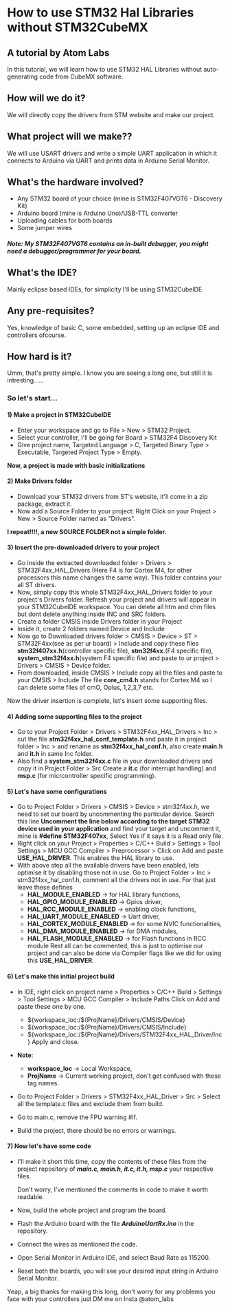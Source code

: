 # How to use STM32 Hal Libraries without STM32CubeMX

## A tutorial by Atom Labs

In this tutorial, we will learn how to use STM32 HAL Libraries without auto-generating code from CubeMX software.

## How will we do it?
We will directly copy the drivers from STM website and make our project.

## What project will we make??
We will use USART drivers and write a simple UART application in which it connects to Arduino
via UART and prints data in Arduino Serial Monitor.
## What's the hardware involved?
* Any STM32 board of your choice (mine is STM32F407VGT6 - Discovery Kit)
* Arduino board (mine is Arduino Uno)/USB-TTL converter
* Uploading cables for both boards
* Some jumper wires

##### Note: My STM32F407VGT6 contains an in-built debugger, you might need a debugger/programmer for your board.

## What's the IDE?
Mainly eclipse based IDEs, for simplicity I'll be using STM32CubeIDE

## Any pre-requisites?
Yes, knowledge of basic C, some embedded, setting up an eclipse IDE and controllers ofcourse.

## How hard is it?
Umm, that's pretty simple. I know you are seeing a long one, but still it is intresting......

### So let's start...

#### 1) Make a project in STM32CubeIDE

* Enter your workspace and go to File > New > STM32 Project.
* Select your controller, I'll be going for Board > STM32F4 Discovery Kit
* Give project name, Targeted Language > C, Targeted Binary Type > Executable, Targeted Project Type > Empty.

**Now, a project is made with basic initializations**

#### 2) Make Drivers folder

* Download your STM32 drivers from ST's website, it'll come in a zip package, extract it.
* Now add a Source Folder to your project: Right Click on your Project > New > Source Folder named as "Drivers".

**I repeat!!!!, a new SOURCE FOLDER not a simple folder.**

#### 3) Insert the pre-downloaded drivers to your project

* Go inside the extracted downloaded folder > Drivers > STM32F4xx_HAL_Drivers (Here F4 is for Cortex M4, for other processors this name changes the same way). This folder contains your all ST drivers.
* Now, simply copy this whole STM32F4xx_HAL_Drivers folder to your project's Drivers folder. Refresh your project and drivers will appear in your STM32CubeIDE workspace.
   You can delete all htm and chm files but dont delete anything inside INC and SRC folders.
* Create a folder CMSIS inside Drivers folder in your Project
* Inside it, create 2 folders named Device and Include
 * Now go to Downloaded drivers folder > CMSIS > Device > ST > STM32F4xx(see as per ur board) > Include and copy these files **stm32f407xx.h**(controller specific file), **stm32f4xx.**(F4 specific file), **system_stm32f4xx.h**(system F4 specific file) and paste to ur project > Drivers > CMSIS > Device folder.
* From downloaded, inside CMSIS > Include copy all the files and 
paste to your CMSIS > Include
      The file **core_cm4.h** stands for Cortex M4 so I can delete some files of cmO, Oplus, 1,2,3,7 etc.

Now the driver insertion is complete, let's insert some supporting files.
   
#### 4) Adding some supporting files to the project

* Go to your Project Folder > Drivers > STM32F4xx_HAL_Drivers > Inc > cut the file **stm32f4xx_hal_conf_template.h** and paste it in project folder > Inc > and rename as **stm32f4xx_hal_conf.h**, also create **main.h** and **it.h** in same Inc folder.
* Also find a **system_stm32f4xx.c** file in your downloaded drivers and copy it in Project Folder > Src
   Create a **it.c** (for interrupt handling) and **msp.c** (for micrcontroller specific programming).
   
#### 5) Let's have some configurations

* Go to Project Folder > Drivers > CMSIS > Device > stm32f4xx.h, we need to set our board by uncommenting the particular device.
   Search this line **Uncomment the line below according to the target STM32 device used in your application** and find your target and uncomment it, mine is **#define STM32F407xx**, Select Yes if it says it is a Read only file.
* Right click on your Project > Properties > C/C++ Build > Settings > Tool Settings > MCU GCC Compiler > Preprocessor > Click on Add and paste **USE_HAL_DRIVER**.
   This enables the HAL library to use.
* With above step all the available drivers have been enabled, lets optimise it by disabling those not in use.
                         Go to Project Folder > Inc > stm32f4xx_hal_conf.h, comment all the drivers not in use.
For that just leave these defines                                                                          
   - **HAL_MODULE_ENABLED** -> for HAL library functions,
   - **HAL_GPIO_MODULE_ENABLED** -> Gpios driver,
   - **HAL_RCC_MODULE_ENABLED** -> enabling clock functions,
   - **HAL_UART_MODULE_ENABLED** -> Uart driver,
   - **HAL_CORTEX_MODULE_ENABLED** -> for some NVIC functionalities,
   - **HAL_DMA_MODULE_ENABLED** -> for DMA modules,
   - **HAL_FLASH_MODULE_ENABLED** -> for Flash functions in RCC module
   Rest all can be commented, this is just to optimise our project and can also be done via Compiler flags like we did for using this **USE_HAL_DRIVER**.
   
#### 6) Let's make this initial project build

* In IDE, right click on project name > Properties > C/C++ Build > Settings > Tool Settings > MCU GCC Compiler > Include Paths
    Click on Add and paste these one by one.
	- ${workspace_loc:/${ProjName}/Drivers/CMSIS/Device}
    - ${workspace_loc:/${ProjName}/Drivers/CMSIS/Include}
    - ${workspace_loc:/${ProjName}/Drivers/STM32F4xx_HAL_Driver/Inc}
	Apply and close.
	
* **Note**:
    - **workspace_loc** -> Local Workspace, 
    - **ProjName** -> Current working project, 
  don't get confused with these tag names.

* Go to Project Folder > Drivers > STM32F4xx_HAL_Driver > Src > Select all the template.c files and exclude them from build.
* Go to main.c, remove the FPU warning #if.
* Build the project, there should be no errors or warnings.

#### 7) Now let's have some code

* I'll make it short this time, copy the contents of these files from the project repository of ***main.c, main.h, it.c, it.h, msp.c***
  your respective files.
  
  Don't worry, I've mentioned the comments in code to make it worth readable.
  
* Now, build the whole project and program the board.

* Flash the Arduino board with the file ***ArduinoUartRx.ino*** in the repository.

* Connect the wires as mentioned the code.

* Open Serial Monitor in Arduino IDE, and select Baud Rate as 115200.

* Reset both the boards, you will see your desired input string in Arduino Serial Monitor.


Yeap, a big thanks for making this long, don't worry for any problems you face with your controllers just DM me on Insta @atom_labs